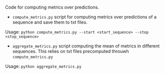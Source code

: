 Code for computing metrics over predictions.

* `compute_metrics.py` script for computing metrics over predictions of a sequence
and save them to txt files.

Usage: `python compute_metrics.py --start <start_sequence> --stop <stop_sequence>`

* `aggregate_metrics.py` script computing the mean of metrics in different sequences.
This relies on txt files precomputed throuwh `compute_metrics.py`

Usage: `python aggregate_metrics.py`
